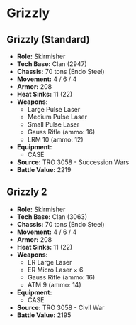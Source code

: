 # Grizzly
## Grizzly (Standard)
- **Role:** Skirmisher
- **Tech Base:** Clan (2947)
- **Chassis:** 70 tons (Endo Steel)
- **Movement:** 4 / 6 / 4
- **Armor:** 208
- **Heat Sinks:** 11 (22)
- **Weapons:**
  - Large Pulse Laser
  - Medium Pulse Laser
  - Small Pulse Laser
  - Gauss Rifle (ammo: 16)
  - LRM 10 (ammo: 12)
- **Equipment:**
  - CASE
- **Source:** TRO 3058 - Succession Wars
- **Battle Value:** 2219

## Grizzly 2
- **Role:** Skirmisher
- **Tech Base:** Clan (3063)
- **Chassis:** 70 tons (Endo Steel)
- **Movement:** 4 / 6 / 4
- **Armor:** 208
- **Heat Sinks:** 11 (22)
- **Weapons:**
  - ER Large Laser
  - ER Micro Laser × 6
  - Gauss Rifle (ammo: 16)
  - ATM 9 (ammo: 14)
- **Equipment:**
  - CASE
- **Source:** TRO 3058 - Civil War
- **Battle Value:** 2195

